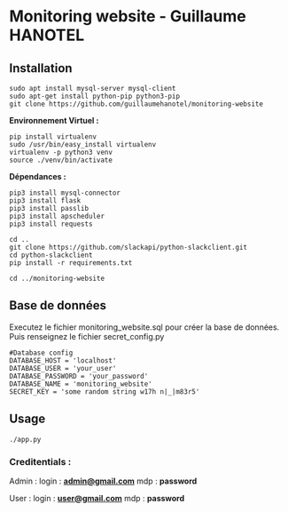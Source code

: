 

# Monitoring website - Guillaume HANOTEL

## Installation


	sudo apt install mysql-server mysql-client
	sudo apt-get install python-pip python3-pip
	git clone https://github.com/guillaumehanotel/monitoring-website	
	
**Environnement Virtuel :**

	pip install virtualenv
	sudo /usr/bin/easy_install virtualenv
	virtualenv -p python3 venv
	source ./venv/bin/activate
	
**Dépendances :**
	
	pip3 install mysql-connector
	pip3 install flask
	pip3 install passlib
	pip3 install apscheduler
	pip3 install requests
	
	cd ..
	git clone https://github.com/slackapi/python-slackclient.git
	cd python-slackclient
	pip install -r requirements.txt
	
	cd ../monitoring-website
	
## Base de données

Executez le fichier monitoring_website.sql pour créer la base de données.
Puis renseignez le fichier secret_config.py

	#Database config
	DATABASE_HOST = 'localhost'
	DATABASE_USER = 'your_user'
	DATABASE_PASSWORD = 'your_password'
	DATABASE_NAME = 'monitoring_website'
	SECRET_KEY = 'some random string w17h n|_|m83r5'

## Usage

	./app.py
	
### Creditentials :
Admin :
login : **admin@gmail.com**
  mdp : **password**
  
User :
  login : **user@gmail.com**
  mdp : **password**
